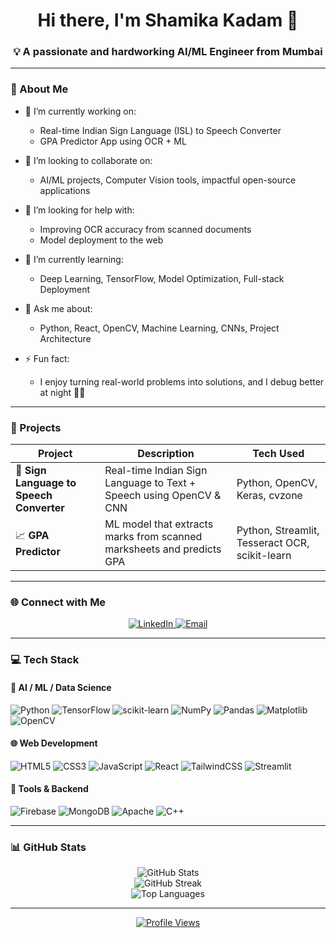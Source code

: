 <h1 align="center">Hi there, I'm Shamika Kadam 👋</h1>
<h3 align="center">💡 A passionate and hardworking AI/ML Engineer from Mumbai</h3>

---

### 🚀 About Me

- 🔭 I’m currently working on:  
  - Real-time Indian Sign Language (ISL) to Speech Converter  
  - GPA Predictor App using OCR + ML

- 👯 I’m looking to collaborate on:  
  - AI/ML projects, Computer Vision tools, impactful open-source applications

- 🤝 I’m looking for help with:  
  - Improving OCR accuracy from scanned documents  
  - Model deployment to the web

- 🌱 I’m currently learning:  
  - Deep Learning, TensorFlow, Model Optimization, Full-stack Deployment

- 💬 Ask me about:  
  - Python, React, OpenCV, Machine Learning, CNNs, Project Architecture

- ⚡ Fun fact:  
  - I enjoy turning real-world problems into solutions, and I debug better at night 🌙✨

---

### 📂 Projects

| Project | Description | Tech Used |
|--------|-------------|-----------|
| 🔡 **Sign Language to Speech Converter** | Real-time Indian Sign Language to Text + Speech using OpenCV & CNN | Python, OpenCV, Keras, cvzone |
| 📈 **GPA Predictor** | ML model that extracts marks from scanned marksheets and predicts GPA | Python, Streamlit, Tesseract OCR, scikit-learn |

---

### 🌐 Connect with Me

<p align="center">
  <a href="https://linkedin.com/in/shamika-kadam-1a70a228b" target="_blank">
    <img src="https://img.shields.io/badge/LinkedIn-%230077B5.svg?style=for-the-badge&logo=linkedin&logoColor=white" alt="LinkedIn" />
  </a>
  <a href="mailto:shamikagpm@gmail.com">
    <img src="https://img.shields.io/badge/Gmail-D14836?style=for-the-badge&logo=gmail&logoColor=white" alt="Email" />
  </a>
</p>

---

### 💻 Tech Stack

#### 🧠 AI / ML / Data Science
![Python](https://img.shields.io/badge/Python-3670A0?style=for-the-badge&logo=python&logoColor=ffdd54)
![TensorFlow](https://img.shields.io/badge/TensorFlow-FF6F00?style=for-the-badge&logo=TensorFlow&logoColor=white)
![scikit-learn](https://img.shields.io/badge/scikit--learn-F7931E?style=for-the-badge&logo=scikit-learn&logoColor=white)
![NumPy](https://img.shields.io/badge/Numpy-013243?style=for-the-badge&logo=numpy&logoColor=white)
![Pandas](https://img.shields.io/badge/Pandas-150458?style=for-the-badge&logo=pandas&logoColor=white)
![Matplotlib](https://img.shields.io/badge/Matplotlib-ffffff?style=for-the-badge&logo=matplotlib&logoColor=black)
![OpenCV](https://img.shields.io/badge/OpenCV-white?style=for-the-badge&logo=opencv&logoColor=black)

#### 🌐 Web Development
![HTML5](https://img.shields.io/badge/HTML5-E34F26?style=for-the-badge&logo=html5&logoColor=white)
![CSS3](https://img.shields.io/badge/CSS3-1572B6?style=for-the-badge&logo=css3&logoColor=white)
![JavaScript](https://img.shields.io/badge/JavaScript-323330?style=for-the-badge&logo=javascript&logoColor=F7DF1E)
![React](https://img.shields.io/badge/React-20232a?style=for-the-badge&logo=react&logoColor=61DAFB)
![TailwindCSS](https://img.shields.io/badge/TailwindCSS-38B2AC?style=for-the-badge&logo=tailwind-css&logoColor=white)
![Streamlit](https://img.shields.io/badge/Streamlit-FE4B4B?style=for-the-badge&logo=streamlit&logoColor=white)

#### 🔧 Tools & Backend
![Firebase](https://img.shields.io/badge/Firebase-039BE5?style=for-the-badge&logo=firebase&logoColor=white)
![MongoDB](https://img.shields.io/badge/MongoDB-4ea94b?style=for-the-badge&logo=mongodb&logoColor=white)
![Apache](https://img.shields.io/badge/Apache-D42029?style=for-the-badge&logo=apache&logoColor=white)
![C++](https://img.shields.io/badge/C++-00599C?style=for-the-badge&logo=c%2B%2B&logoColor=white)

---

### 📊 GitHub Stats

<p align="center">
  <img src="https://github-readme-stats.vercel.app/api?username=shamika27k&theme=merko&hide_border=false&include_all_commits=true&count_private=true" alt="GitHub Stats" />
  <br>
  <img src="https://github-readme-streak-stats.herokuapp.com/?user=shamika27k&theme=merko&hide_border=false" alt="GitHub Streak" />
  <br>
  <img src="https://github-readme-stats.vercel.app/api/top-langs/?username=shamika27k&theme=merko&hide_border=false&layout=compact" alt="Top Languages" />
</p>

---

<p align="center">
  <a href="https://visitcount.itsvg.in">
    <img src="https://visitcount.itsvg.in/api?id=shamika27k&icon=0&color=6" alt="Profile Views" />
  </a>
</p>

<!-- Designed with 💜 using GPRM: https://gprm.itsvg.in -->
